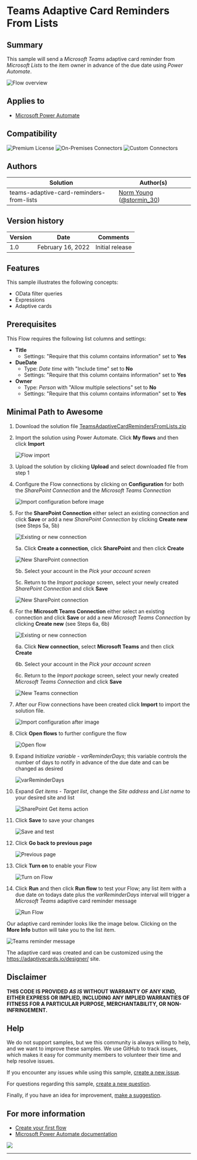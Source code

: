 # Teams Adaptive Card Reminders From Lists

## Summary

This sample will send a *Microsoft Teams* adaptive card reminder from *Microsoft Lists* to the item owner in advance of the due date using *Power Automate*.

![Flow overview](/samples/teams-adaptive-card-reminders-from-lists/assets/flow-overview.png "Flow overview")


## Applies to

* [Microsoft Power Automate](https://docs.microsoft.com/power-automate/)


## Compatibility

![Premium License](https://img.shields.io/badge/Premium%20License-Not%20Required-green.svg "Premium license not required")
![On-Premises Connectors](https://img.shields.io/badge/On--Premises%20Connectors-No-green.svg "Does not use on-premise connectors")
![Custom Connectors](https://img.shields.io/badge/Custom%20Connectors-Not%20Required-green.svg "Does not use custom connectors")


## Authors

Solution|Author(s)
--------|---------
teams-adaptive-card-reminders-from-lists | [Norm Young](https://github.com/nyoung30) ([@stormin_30](https://twitter.com/stormin_30))


## Version history

Version|Date|Comments
-------|----|--------
1.0|February 16, 2022|Initial release


## Features

This sample illustrates the following concepts:

* OData filter queries
* Expressions
* Adaptive cards


## Prerequisites

This Flow requires the following list columns and settings:
* **Title**
	* Settings: "Require that this column contains information" set to **Yes**
* **DueDate**
	* Type: *Date time* with "Include time" set to **No**
	* Settings: "Require that this column contains information" set to **Yes**
* **Owner**
	* Type: *Person* with "Allow multiple selections" set to **No**
	* Settings: "Require that this column contains information" set to **Yes**


## Minimal Path to Awesome

1. Download the solution file [TeamsAdaptiveCardRemindersFromLists.zip](/teams-adaptive-card-reminders-from-lists/solution/TeamsAdaptiveCardRemindersFromLists.zip)

 2. Import the solution using Power Automate. Click **My flows** and then click **Import** 

 	![Flow import](/samples/teams-adaptive-card-reminders-from-lists/assets/flow-import.png "Flow import")

3. Upload the solution by clicking **Upload** and select downloaded file from step 1

4. Configure the Flow connections by clicking on **Configuration** for both the *SharePoint Connection* and the *Microsoft Teams Connection*

 	![Import configuration before image](/samples/teams-adaptive-card-reminders-from-lists/assets/import-configuration-before.png "Import configuration before image")

5. For the **SharePoint Connection** either select an existing connection and click **Save** or add a new *SharePoint Connection* by clicking **Create new** (see Steps 5a, 5b)

	![Existing or new connection](/samples/teams-adaptive-card-reminders-from-lists/assets/existing-new-connection.png "Existing or new connection")

	5a. Click **Create a connection**, click **SharePoint** and then click **Create**

	![New SharePoint connection](/samples/teams-adaptive-card-reminders-from-lists/assets/sharepoint-connection.png "New SharePoint connection")

	5b. Select your account in the *Pick your account screen*

	5c. Return to the *Import package* screen, select your newly created *SharePoint Connection* and click **Save**

	![New SharePoint connection](/samples/teams-adaptive-card-reminders-from-lists/assets/save-sharepoint-connection.png "New SharePoint connection")

6. For the **Microsoft Teams Connection** either select an existing connection and click **Save** or add a new *Microsoft Teams Connection* by clicking **Create new** (see Steps 6a, 6b)

	![Existing or new connection](/samples/teams-adaptive-card-reminders-from-lists/assets/existing-new-connection.png "Existing or new connection")

	6a. Click **New connection**, select **Microsoft Teams** and then click **Create**

	6b. Select your account in the *Pick your account screen*

	6c. Return to the *Import package* screen, select your newly created *Microsoft Teams Connection* and click **Save**

	![New Teams connection](/samples/teams-adaptive-card-reminders-from-lists/assets/save-teams-connection.png "New Teams connection")

7. After our Flow connections have been created click **Import** to import the solution file.

	![Import configuration after image](/samples/teams-adaptive-card-reminders-from-lists/assets/import-configuration-after.png "Import configuration after image")

8. Click **Open flows** to further configure the flow

	![Open flow](/samples/teams-adaptive-card-reminders-from-lists/assets/open-flow.png "Open flow")

9. Expand *Initialize variable - varReminderDays*; this variable controls the number of days to notify in advance of the due date and can be changed as desired

	![varReminderDays](/samples/teams-adaptive-card-reminders-from-lists/assets/varReminderDays.png "varReminderDays")

10. Expand *Get items - Target list*, change the *Site address* and *List name* to your desired site and list

	![SharePoint Get items action](/samples/teams-adaptive-card-reminders-from-lists/assets/get-items.png "SharePoint Get items action")

11. Click **Save** to save your changes

	![Save and test](/samples/teams-adaptive-card-reminders-from-lists/assets/save-test.png "Save and test")

12. Click **Go back to previous page**

	![Previous page](/samples/teams-adaptive-card-reminders-from-lists/assets/previous-page.png "Previous page")

13. Click **Turn on** to enable your Flow

	![Turn on Flow](/samples/teams-adaptive-card-reminders-from-lists/assets/turn-on.png "Turn on Flow")

14. Click **Run** and then click **Run flow** to test your Flow; any list item with a due date on todays date plus the *varReminderDays* interval will trigger a *Microsoft Teams* adaptive card reminder message

	![Run Flow](/samples/teams-adaptive-card-reminders-from-lists/assets/run-flow.png "Run Flow")


Our adaptive card reminder looks like the image below. Clicking on the **More Info** button will take you to the list item. 

![Teams reminder message](/samples/teams-adaptive-card-reminders-from-lists/assets/teams-reminder.png "Teams reminder message")

The adaptive card was created and can be customized using the https://adaptivecards.io/designer/ site.


## Disclaimer

**THIS CODE IS PROVIDED *AS IS* WITHOUT WARRANTY OF ANY KIND, EITHER EXPRESS OR IMPLIED, INCLUDING ANY IMPLIED WARRANTIES OF FITNESS FOR A PARTICULAR PURPOSE, MERCHANTABILITY, OR NON-INFRINGEMENT.**

## Help

We do not support samples, but we this community is always willing to help, and we want to improve these samples. We use GitHub to track issues, which makes it easy for  community members to volunteer their time and help resolve issues.

If you encounter any issues while using this sample, [create a new issue](https://github.com/pnp/powerautomate-samples/issues/new?assignees=&labels=Needs%3A+Triage+%3Amag%3A%2Ctype%3Abug-suspected&template=bug-report.yml&sample=YOURSAMPLENAME&authors=@YOURGITHUBUSERNAME&title=YOURSAMPLENAME%20-%20).

For questions regarding this sample, [create a new question](https://github.com/pnp/powerautomate-samples/issues/new?assignees=&labels=Needs%3A+Triage+%3Amag%3A%2Ctype%3Abug-suspected&template=question.yml&sample=YOURSAMPLENAME&authors=@YOURGITHUBUSERNAME&title=YOURSAMPLENAME%20-%20).

Finally, if you have an idea for improvement, [make a suggestion](https://github.com/pnp/powerautomate-samples/issues/new?assignees=&labels=Needs%3A+Triage+%3Amag%3A%2Ctype%3Abug-suspected&template=suggestion.yml&sample=YOURSAMPLENAME&authors=@YOURGITHUBUSERNAME&title=YOURSAMPLENAME%20-%20).

## For more information

- [Create your first flow](https://docs.microsoft.com/en-us/power-automate/getting-started#create-your-first-flow)
- [Microsoft Power Automate documentation](https://docs.microsoft.com/en-us/power-automate/)


<img src="https://telemetry.sharepointpnp.com/powerautomate-samples/samples/readme-template" />

---

